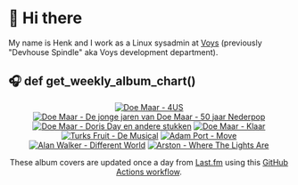 # 👋 Hi there

My name is Henk and I work as a Linux sysadmin at <a href="https://www.voys.co/about/">Voys</a> (previously "Devhouse Spindle" aka Voys development department).

## 🎧 def get_weekly_album_chart()
<!-- lastfm -->
<p align="center"><a href="https://www.last.fm/music/Doe+Maar/4US"><img src="https://lastfm.freetls.fastly.net/i/u/64s/1de73e68bdb9c345c5217b9f6e657475.png" title="Doe Maar - 4US"></a> <a href="https://www.last.fm/music/Doe+Maar/De+jonge+jaren+van+Doe+Maar+-+50+jaar+Nederpop"><img src="https://lastfm.freetls.fastly.net/i/u/64s/9239cd02adee06c55656cc4e008dd03a.jpg" title="Doe Maar - De jonge jaren van Doe Maar - 50 jaar Nederpop"></a> <a href="https://www.last.fm/music/Doe+Maar/Doris+Day+en+andere+stukken"><img src="https://lastfm.freetls.fastly.net/i/u/64s/128067f220d645f489722c85a023de21.png" title="Doe Maar - Doris Day en andere stukken"></a> <a href="https://www.last.fm/music/Doe+Maar/Klaar"><img src="https://lastfm.freetls.fastly.net/i/u/64s/aa21452c53b446ce82eae290b6e4804c.jpg" title="Doe Maar - Klaar"></a> <a href="https://www.last.fm/music/Turks+Fruit/De+Musical"><img src="https://lastfm.freetls.fastly.net/i/u/64s/6e27317ad9845134e5c90435a4deb475.jpg" title="Turks Fruit - De Musical"></a> <a href="https://www.last.fm/music/Adam+Port/Move"><img src="https://lastfm.freetls.fastly.net/i/u/64s/76bf1bcda0d754dcc8e3f280b71a0716.jpg" title="Adam Port - Move"></a> <a href="https://www.last.fm/music/Alan+Walker/Different+World"><img src="https://lastfm.freetls.fastly.net/i/u/64s/6ee30bddb52af8502fb2ce57af8db8cc.jpg" title="Alan Walker - Different World"></a> <a href="https://www.last.fm/music/Arston/Where+The+Lights+Are"><img src="https://lastfm.freetls.fastly.net/i/u/64s/f5830e2b03edf30c29eee1dbacb844d9.jpg" title="Arston - Where The Lights Are"></a> </p>

<p align="center">These album covers are updated once a day from <a href="https://www.last.fm/user/hbokh">Last.fm</a> using this <a href="https://github.com/marketplace/actions/lastfm-to-markdown">GitHub Actions workflow</a>.</p>
